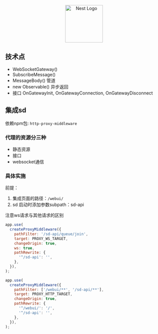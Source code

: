 <p align="center">
  <a href="http://nestjs.com/" target="blank"><img src="https://nestjs.com/img/logo-small.svg" width="120" alt="Nest Logo" /></a>
</p>

## 技术点

- WebSocketGateway()
- SubscribeMessage()
- MessageBody() 管道
- new Observable() 异步返回
- 接口 OnGatewayInit, OnGatewayConnection, OnGatewayDisconnect

## 集成sd

依赖npm包: `http-proxy-middleware`

### 代理的资源分三种

- 静态资源
- 接口
- websocket通信

### 具体实施

前提：

1. 集成页面的路径：`/webui/`
2. sd 启动时添加参数subpath：sd-api

注意ws请求与其他请求的区别

```js
app.use(
  createProxyMiddleware({
    pathFilter: '/sd-api/queue/join',
    target: PROXY_WS_TARGET,
    changeOrigin: true,
    ws: true,
    pathRewrite: {
      '^/sd-api': '',
    },
  }),
);

app.use(
  createProxyMiddleware({
    pathFilter: ['/webui/**', '/sd-api/**'],
    target: PROXY_HTTP_TARGET,
    changeOrigin: true,
    pathRewrite: {
      '^/webui/': '/',
      '^/sd-api': '',
    },
  }),
);
```
